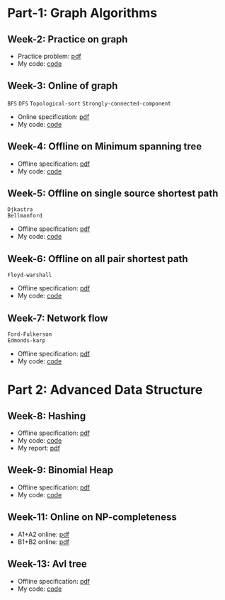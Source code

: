 # Part-1: Graph Algorithms

## Week-2: Practice on graph
- Practice problem: [pdf](./w02-graph-practice/graph_practice1.pdf)
- My code: [code](./w02-graph-practice/1805052.cpp)

## Week-3: Online of graph
```BFS```
```DFS```
```Topological-sort```
```Strongly-connected-component```
- Online specification: [pdf](./w03-graph-online/Online-on-Graph-Algorithms-(A1-A2).pdf)
- My code: [code](./w03-graph-online/a_section_solution.cpp)

## Week-4: Offline on Minimum spanning tree

- Offline specification: [pdf](./w04-mst/CSE-208-Offline1-mst.pdf)
- My code: [code](./w04-mst/src/1805052.cpp)

## Week-5: Offline on single source shortest path

```Djkastra```  
```Bellmanford```
- Offline specification: [pdf](./w05-single-sorce-shortest-path/CSE-208-Offline-2.pdf)
- My code: [code](./w05-single-sorce-shortest-path/src/1805052.cpp)

## Week-6: Offline on all pair shortest path
```Floyd-warshall```
- Offline specification: [pdf](./w06-all-pair-shortest-path/CSE-208-Week-6-Offline-3.pdf)
- My code: [code](./w06-all-pair-shortest-path/src/1805052.cpp)

## Week-7: Network flow
```Ford-Fulkerson```  
```Edmonds-karp```
- Offline specification: [pdf](./w07-network-flow/Assignment-on-Max-Flow.pdf)
- My code: [code](./w07-network-flow/src/1805052.cpp)


# Part 2: Advanced Data Structure

## Week-8: Hashing
- Offline specification: [pdf](./w08-hashing/CSE208_Hashing.pdf)
- My code: [code](./w08-hashing/src/1805052.cpp)
- My report: [pdf](./w08-hashing/1805052-report.pdf)

## Week-9: Binomial Heap  
- Offline specification: [pdf](./w09-binomial-heap/Offline-Binomial-Heap.pdf)
- My code: [code](./w09-binomial-heap/src/1805052.cpp)

## Week-11: Online on NP-completeness
- A1+A2 online: [pdf](./w11-np-completeness-online/A1-A2.pdf)
- B1+B2 online: [pdf](./w11-np-completeness-online/B1-B2.pdf)

## Week-13: Avl tree
- Offline specification: [pdf](./w12-avl-tree/Offline-AVL-tree.pdf)
- My code: [code](./w12-avl-tree/src/1805052.cpp)
